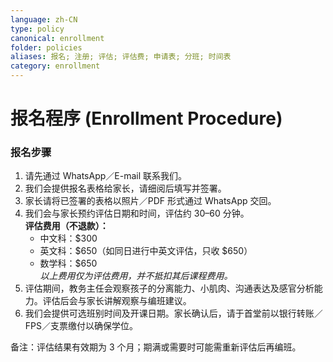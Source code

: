 ```yaml
---
language: zh-CN
type: policy
canonical: enrollment
folder: policies
aliases: 报名; 注册; 评估; 评估费; 申请表; 分班; 时间表
category: enrollment
---
```

# 报名程序 (Enrollment Procedure)

### 报名步骤
1. 请先通过 WhatsApp／E-mail 联系我们。  
2. 我们会提供报名表格给家长，请细阅后填写并签署。  
3. 家长请将已签署的表格以照片／PDF 形式通过 WhatsApp 交回。  
4. 我们会与家长预约评估日期和时间，评估约 30–60 分钟。  
   **评估费用（不退款）：**  
   - 中文科：$300  
   - 英文科：$650（如同日进行中英文评估，只收 $650）  
   - 数学科：$650  
   *以上费用仅为评估费用，并不抵扣其后课程费用。*  
5. 评估期间，教务主任会观察孩子的分离能力、小肌肉、沟通表达及感官分析能力。评估后会与家长讲解观察与编班建议。  
6. 我们会提供可选班别时间及开课日期。家长确认后，请于首堂前以银行转账／FPS／支票缴付以确保学位。

备注：评估结果有效期为 3 个月；期满或需要时可能需重新评估后再编班。